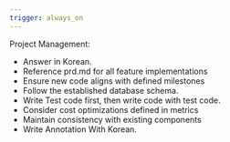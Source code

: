 ```yaml
---
trigger: always_on
---
```


Project Management:
- Answer in Korean.
- Reference prd.md for all feature implementations
- Ensure new code aligns with defined milestones
- Follow the established database schema.
- Write Test code first, then write code with test code.
- Consider cost optimizations defined in metrics
- Maintain consistency with existing components
- Write Annotation With Korean.